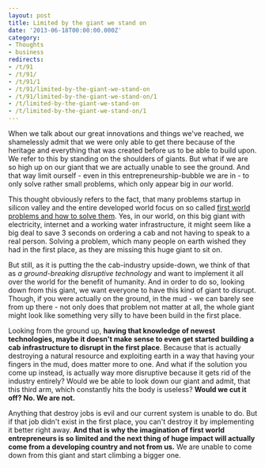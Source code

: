 ```yaml
---
layout: post
title: Limited by the giant we stand on
date: '2013-06-18T00:00:00.000Z'
category:
- Thoughts
- business
redirects:
- /t/91
- /t/91/
- /t/91/1
- /t/91/limited-by-the-giant-we-stand-on
- /t/91/limited-by-the-giant-we-stand-on/1
- /t/limited-by-the-giant-we-stand-on
- /t/limited-by-the-giant-we-stand-on/1
---
```




When we talk about our great innovations and things we've reached, we shamelessly admit that we were only able to get there because of the heritage and everything that was created before us to be able to build upon. We refer to this by standing on the shoulders of giants. But what if we are so high up on our giant that we are actually unable to see the ground. And that way limit ourself - even in this entrepreneurship-bubble we are in - to only solve rather small problems, which only appear big in _our_ world.

This thought obviously refers to the fact, that many problems startup in silicon valley and the entire developed world focus on so called [first world problems and how to solve them](http://www.firstworldproblems.biz/). Yes, in our world, on this big giant with electricity, internet and a working water infrastructure, it might seem like a big deal to save 3 seconds on ordering a cab and not having to speak to a real person. Solving a problem, which many people on earth wished they had in the first place, as they are missing this huge giant to sit on.

But still, as it is putting the the cab-industry upside-down, we think of that as _a ground-breaking disruptive technology_ and want to implement it all over the world for the benefit of humanity. And in order to do so, looking down from this giant, we want everyone to have this kind of giant to disrupt. Though, if you were actually on the ground, in the mud - we can barely see from up there - not only does that problem not matter at all, the whole giant might look like something very silly to have been build in the first place.

Looking from the ground up, **having that knowledge of newest technologies, maybe it doesn't make sense to even get started building a cab infrastructure to disrupt in the first place**. Because that is actually destroying a natural resource and exploiting earth in a way that having your fingers in the mud, does matter more to one. And what if the solution you come up instead, is actually way more disruptive because it gets rid of the industry entirely? Would we be able to look down our giant and admit, that this third arm, which constantly hits the body is useless? **Would we cut it off? No. We are not.**

Anything that destroy jobs is evil and our current system is unable to do. But if that job didn't exist in the first place, you can't destroy it by implementing it better right away. **And that is why the imagination of first world entrepreneurs is so limited and the next thing of huge impact will actually come from a developing country and not from us.** We are unable to come down from this giant and start climbing a bigger one.

